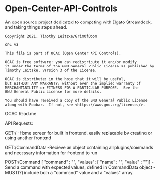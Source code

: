 # Open-Center-API-Controls
An open source project dedicated to competing with Elgato Streamdeck, and taking things steps ahead.

    Copyright 2021, Timothy Leitzke/GrimOfDoom

    GPL-V3

    This file is part of OCAC (Open Center API Controls).

    OCAC is free software: you can redistribute it and/or modify
    it under the terms of the GNU General Public License as published by
    Timothy Leitzke, version 3 of the License.

    OCAC is distributed in the hope that it will be useful,
    but WITHOUT ANY WARRANTY; without even the implied warranty of
    MERCHANTABILITY or FITNESS FOR A PARTICULAR PURPOSE.  See the
    GNU General Public License for more details.

    You should have received a copy of the GNU General Public License
    along with Foobar.  If not, see <https://www.gnu.org/licenses/>.
    
    
OCAC Read.me

API Requests:

GET:/
    -Home screen for built in frontend, easily replacable by creating or using another frontend

GET:/CommandData
    -Recieve an object containing all plugins/commands and necessary information for frontend to run
  
POST:/Command [ "command" : "", "values": [ "name" : "", "value" : ""]]
    -Send a command with expected values, defined in CommandData object
    -MUST(?) include both a "command" value and a "values" array.
